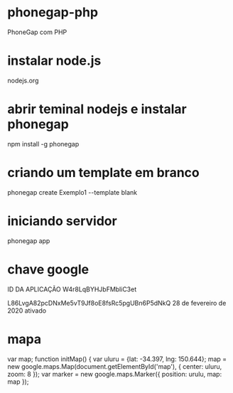 # phonegap-php
PhoneGap  com PHP

# instalar node.js
nodejs.org

# abrir teminal nodejs e instalar phonegap
npm install -g phonegap

# criando um template em branco
phonegap create Exemplo1 --template blank

# iniciando servidor
phonegap app

# chave google
ID DA APLICAÇÃO
W4r8LqBYHJbFMbliC3et

L86LvgA82pcDNxMe5vT9Jf8oE8fsRc5pgUBn6P5dNkQ	28 de fevereiro de 2020	ativado

# mapa
var map;
    function initMap() {
        var uluru = {lat: -34.397, lng: 150.644};
        map = new google.maps.Map(document.getElementById('map'), {
            center: uluru,
            zoom: 8
        });
        var marker = new google.maps.Marker({
            position: urulu,
            map: map
        });
